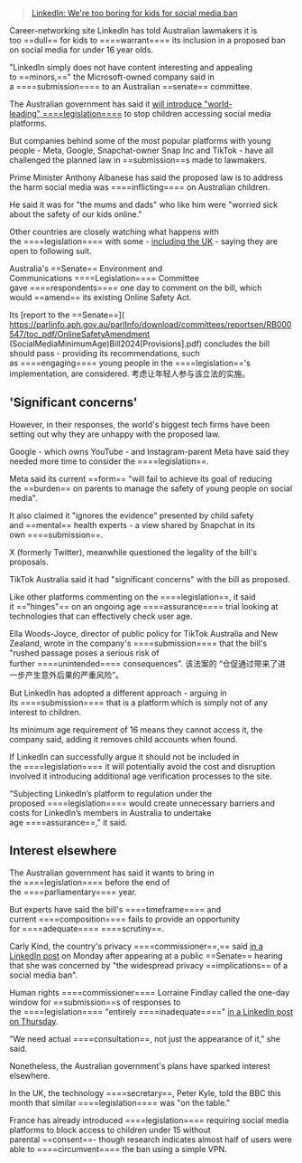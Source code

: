
> [LinkedIn: We're too boring for kids for social media ban](https://www.bbc.com/news/articles/cx2dz2z72y8o)



Career-networking site LinkedIn has told Australian lawmakers it is too ==dull== for kids to ====warrant==== its inclusion in a proposed ban on social media for under 16 year olds.

"LinkedIn simply does not have content interesting and appealing to ==minors,==" the Microsoft-owned company said in a ====submission==== to an Australian ==senate== committee.

The Australian government has said it [will introduce "world-leading" ====legislation====](https://www.bbc.co.uk/news/articles/c4gzd62g1r3o) to stop children accessing social media platforms.

But companies behind some of the most popular platforms with young people - Meta, Google, Snapchat-owner Snap Inc and TikTok - have all challenged the planned law in ==submission==s made to lawmakers.

Prime Minister Anthony Albanese has said the proposed law is to address the harm social media was ====inflicting==== on Australian children.

He said it was for "the mums and dads" who like him were "worried sick about the safety of our kids online."

Other countries are closely watching what happens with the ====legislation==== with some - [including the UK](https://www.bbc.co.uk/news/articles/ce9gpdrx829o) - saying they are open to following suit.

Australia's ==Senate== Environment and Communications ====Legislation==== Committee gave ====respondents==== one day to comment on the bill, which would ==amend== its existing Online Safety Act.

Its [report to the ==Senate==]( https://parlinfo.aph.gov.au/parlInfo/download/committees/reportsen/RB000547/toc_pdf/OnlineSafetyAmendment (SocialMediaMinimumAge)Bill2024[Provisions].pdf) concludes the bill should pass - providing its recommendations, such as ====engaging==== young people in the ====legislation=='s implementation, are considered.
考虑让年轻人参与该立法的实施。

## 'Significant concerns'

However, in their responses, the world's biggest tech firms have been setting out why they are unhappy with the proposed law.

Google - which owns YouTube - and Instagram-parent Meta have said they needed more time to consider the ====legislation==.

Meta said its current ==form== "will fail to achieve its goal of reducing the ==burden== on parents to manage the safety of young people on social media".

It also claimed it "ignores the evidence" presented by child safety and ==mental== health experts - a view shared by Snapchat in its own ====submission==.

X (formerly Twitter), meanwhile questioned the legality of the bill's proposals.

TikTok Australia said it had "significant concerns" with the bill as proposed.

Like other platforms commenting on the ====legislation==, it said it =="hinges"== on an ongoing age ====assurance==== trial looking at technologies that can effectively check user age.

Ella Woods-Joyce, director of public policy for TikTok Australia and New Zealand, wrote in the company's ====submission==== that the bill's "rushed passage poses a serious risk of further ====unintended==== consequences".
该法案的 “仓促通过带来了进一步产生意外后果的严重风险”。

But LinkedIn has adopted a different approach - arguing in its ====submission==== that is a platform which is simply not of any interest to children.

Its minimum age requirement of 16 means they cannot access it, the company said, adding it removes child accounts when found.

If LinkedIn can successfully argue it should not be included in the ====legislation==== it will potentially avoid the cost and disruption involved it introducing additional age verification processes to the site.

"Subjecting LinkedIn’s platform to regulation under the proposed ====legislation==== would create unnecessary barriers and costs for LinkedIn’s members in Australia to undertake age ====assurance==," it said.

## Interest elsewhere

The Australian government has said it wants to bring in the ====legislation==== before the end of the ====parliamentary==== year.

But experts have said the bill's ====timeframe==== and current ====composition==== fails to provide an opportunity for ====adequate==== ====scrutiny==.

Carly Kind, the country's privacy ====commissioner==,== said [in a LinkedIn post](https://www.linkedin.com/pulse/laws-bans-can-make-kids-safer-online-carly-kind-1owee/?trackingId=lmZPFXaZQXWeAMLZ6nxAYg%3D%3D) on Monday after appearing at a public ==Senate== hearing that she was concerned by "the widespread privacy ==implications== of a social media ban".

Human rights ====commissioner==== Lorraine Findlay called the one-day window for ==submission==s of responses to the ====legislation==== "entirely ====inadequate====" [in a LinkedIn post on Thursday](https://www.linkedin.com/posts/lorrainejfinlay_a-social-media-ban-has-serious-implications-activity-7265210161324003328-m6Gg).

"We need actual ====consultation==, not just the appearance of it," she said.

Nonetheless, the Australian government's plans have sparked interest elsewhere.

In the UK, the technology ====secretary==, Peter Kyle, told the BBC this month that similar ====legislation==== was "on the table."

France has already introduced ====legislation==== requiring social media platforms to block access to children under 15 without parental ==consent==- though research indicates almost half of users were able to ====circumvent==== the ban using a simple VPN.